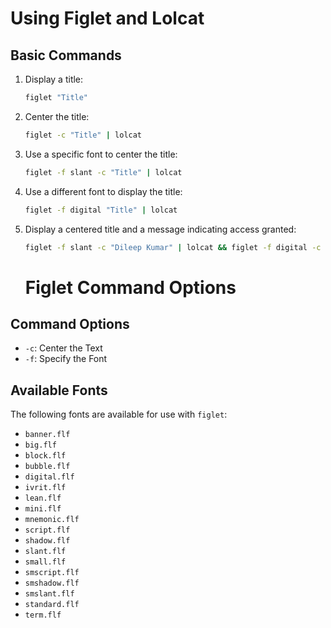 # Using Figlet and Lolcat

## Basic Commands

1. Display a title:
   ```bash
   figlet "Title"
   ```

2. Center the title:
   ```bash
   figlet -c "Title" | lolcat
   ```

3. Use a specific font to center the title:
   ```bash
   figlet -f slant -c "Title" | lolcat
   ```
4. Use a different font to display the title:
   ```bash
   figlet -f digital "Title" | lolcat
   ```

6. Display a centered title and a message indicating access granted:
   ```bash
   figlet -f slant -c "Dileep Kumar" | lolcat && figlet -f digital -c "Access Granted !!" | lolcat
   ```

   # Figlet Command Options

## Command Options

- `-c`: Center the Text
- `-f`: Specify the Font

## Available Fonts

The following fonts are available for use with `figlet`:

- `banner.flf`
- `big.flf`
- `block.flf`
- `bubble.flf`
- `digital.flf`
- `ivrit.flf`
- `lean.flf`
- `mini.flf`
- `mnemonic.flf`
- `script.flf`
- `shadow.flf`
- `slant.flf`
- `small.flf`
- `smscript.flf`
- `smshadow.flf`
- `smslant.flf`
- `standard.flf`
- `term.flf`
